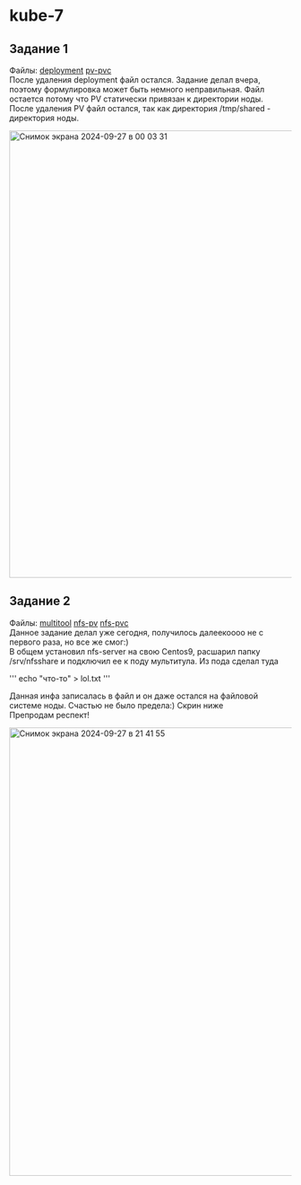 # kube-7
## Задание 1
Файлы: [deployment](deployment.yaml) [pv-pvc](pv-pvc.yaml)  
После удаления deployment файл остался. Задание делал вчера, поэтому формулировка может быть немного неправильная. Файл остается потому что PV статически привязан к директории ноды.  
После удаления PV файл остался, так как директория /tmp/shared - директория ноды.  

<img width="797" alt="Снимок экрана 2024-09-27 в 00 03 31" src="https://github.com/user-attachments/assets/17e1a488-1f2d-46e2-b835-7b16e916b885">

## Задание 2
Файлы: [multitool](multitool-deployment.yaml) [nfs-pv](nfc-pv.yaml) [nfs-pvc](nfc-pvc.yaml)  
Данное задание делал уже сегодня, получилось далеекоооо не с первого раза, но все же смог:)  
В общем установил nfs-server на свою Centos9, расшарил папку /srv/nfsshare и подключил ее к поду мультитула. Из пода сделал туда  

'''
echo "что-то" > lol.txt
'''

Данная инфа записалась в файл и он даже остался на файловой системе ноды. Счастью не было предела:) Скрин ниже  
Препродам респект!  

<img width="799" alt="Снимок экрана 2024-09-27 в 21 41 55" src="https://github.com/user-attachments/assets/48baf46c-ac31-4e8b-8269-39ab7e80a2aa">
